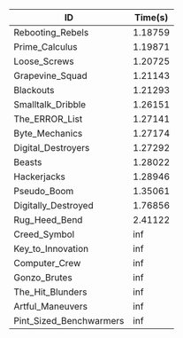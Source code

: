 |ID|Time(s)|
|-|-|
|Rebooting_Rebels|1.18759|
|Prime_Calculus|1.19871|
|Loose_Screws|1.20725|
|Grapevine_Squad|1.21143|
|Blackouts|1.21293|
|Smalltalk_Dribble|1.26151|
|The_ERROR_List|1.27141|
|Byte_Mechanics|1.27174|
|Digital_Destroyers|1.27292|
|Beasts|1.28022|
|Hackerjacks|1.28946|
|Pseudo_Boom|1.35061|
|Digitally_Destroyed|1.76856|
|Rug_Heed_Bend|2.41122|
|Creed_Symbol|inf|
|Key_to_Innovation|inf|
|Computer_Crew|inf|
|Gonzo_Brutes|inf|
|The_Hit_Blunders|inf|
|Artful_Maneuvers|inf|
|Pint_Sized_Benchwarmers|inf|
